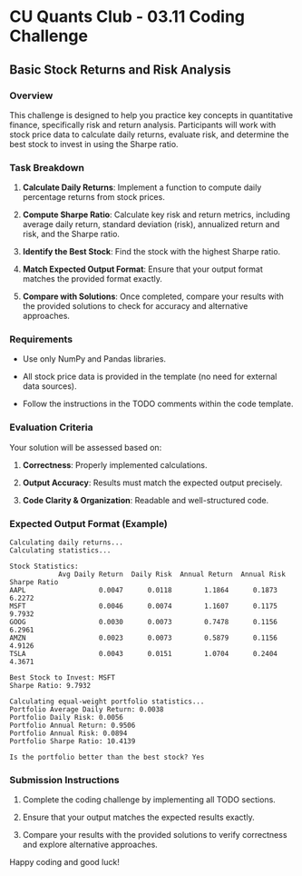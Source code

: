 # CU Quants Club - 03.11 Coding Challenge

## Basic Stock Returns and Risk Analysis

### Overview

This challenge is designed to help you practice key concepts in quantitative finance, specifically risk and return analysis. Participants will work with stock price data to calculate daily returns, evaluate risk, and determine the best stock to invest in using the Sharpe ratio.

### Task Breakdown

1. **Calculate Daily Returns**: Implement a function to compute daily percentage returns from stock prices.

2. **Compute Sharpe Ratio**: Calculate key risk and return metrics, including average daily return, standard deviation (risk), annualized return and risk, and the Sharpe ratio.

3. **Identify the Best Stock**: Find the stock with the highest Sharpe ratio.

4. **Match Expected Output Format**: Ensure that your output format matches the provided format exactly.

5. **Compare with Solutions**: Once completed, compare your results with the provided solutions to check for accuracy and alternative approaches.

### Requirements

- Use only NumPy and Pandas libraries.

- All stock price data is provided in the template (no need for external data sources).

- Follow the instructions in the TODO comments within the code template.

### Evaluation Criteria

Your solution will be assessed based on:

1. **Correctness**: Properly implemented calculations.

2. **Output Accuracy**: Results must match the expected output precisely.

3. **Code Clarity & Organization**: Readable and well-structured code.

### Expected Output Format (Example)

```
Calculating daily returns...
Calculating statistics...

Stock Statistics:
            Avg Daily Return  Daily Risk  Annual Return  Annual Risk  Sharpe Ratio
AAPL                  0.0047      0.0118        1.1864      0.1873        6.2272
MSFT                  0.0046      0.0074        1.1607      0.1175        9.7932
GOOG                  0.0030      0.0073        0.7478      0.1156        6.2961
AMZN                  0.0023      0.0073        0.5879      0.1156        4.9126
TSLA                  0.0043      0.0151        1.0704      0.2404        4.3671

Best Stock to Invest: MSFT
Sharpe Ratio: 9.7932

Calculating equal-weight portfolio statistics...
Portfolio Average Daily Return: 0.0038
Portfolio Daily Risk: 0.0056
Portfolio Annual Return: 0.9506
Portfolio Annual Risk: 0.0894
Portfolio Sharpe Ratio: 10.4139

Is the portfolio better than the best stock? Yes
```

### Submission Instructions

1. Complete the coding challenge by implementing all TODO sections.

2. Ensure that your output matches the expected results exactly.

3. Compare your results with the provided solutions to verify correctness and explore alternative approaches.

Happy coding and good luck!
